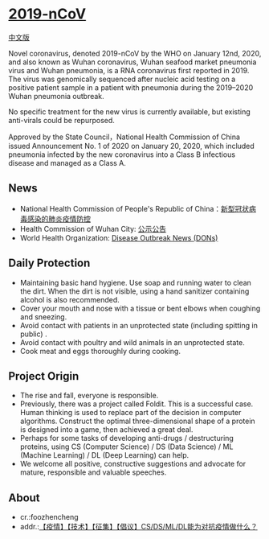 [2019-nCoV](https://github.com/Contributors-of-anti-2019-nCoV/2019-nCoV)
=======

[中文版](./README_CN.md)

Novel coronavirus, denoted 2019-nCoV by the WHO on January 12nd, 2020, and also known as Wuhan coronavirus, Wuhan seafood market pneumonia virus and Wuhan pneumonia, is a RNA coronavirus first reported in 2019. The virus was genomically sequenced after nucleic acid testing on a positive patient sample in a patient with pneumonia during the 2019–2020 Wuhan pneumonia outbreak.

No specific treatment for the new virus is currently available, but existing anti-virals could be repurposed.

Approved by the State Council，National Health Commission of China issued Announcement No. 1 of 2020 on January 20, 2020, which included pneumonia infected by the new coronavirus into a Class B infectious disease and managed as a Class A.

News
---

- National Health Commission of People's Republic of China：[新型冠状病毒感染的肺炎疫情防控](http://www.nhc.gov.cn/xcs/xxgzbd/new_list.shtml)
- Health Commission of Wuhan City: [公示公告](http://wjw.wuhan.gov.cn/front/web/list2nd/no/710)
- World Health Organization: [Disease Outbreak News (DONs)](https://www.who.int/csr/don/en/)

Daily Protection
---

- Maintaining basic hand hygiene. Use soap and running water to clean the dirt. When the dirt is not visible, using a hand sanitizer containing alcohol is also recommended.
- Cover your mouth and nose with a tissue or bent elbows when coughing and sneezing.
- Avoid contact with patients in an unprotected state (including spitting in public) .
- Avoid contact with poultry and wild animals in an unprotected state.
- Cook meat and eggs thoroughly during cooking.

Project Origin
---

- The rise and fall, everyone is responsible.
- Previously, there was a project called Foldit. This is a successful case. Human thinking is used to replace part of the decision in computer algorithms. Construct the optimal three-dimensional shape of a protein is designed into a game, then achieved a great deal.
- Perhaps for some tasks of developing anti-drugs / destructuring proteins, using CS (Computer Science) / DS (Data Science) / ML (Machine Learning) / DL (Deep Learning) can help.
- We welcome all positive, constructive suggestions and advocate for mature, responsible and valuable speeches.

About
---

- cr.:foozhencheng
- addr.:[【疫情】【技术】【征集】【倡议】CS/DS/ML/DL能为对抗疫情做什么？](https://chaoli.club/index.php/4961)
